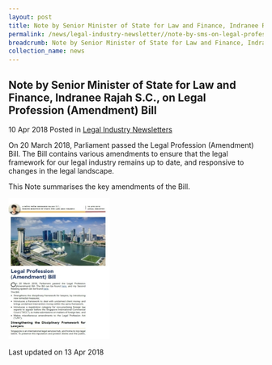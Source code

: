 ```yaml
---
layout: post
title: Note by Senior Minister of State for Law and Finance, Indranee Rajah S.C., on Legal Profession (Amendment) Bill
permalink: /news/legal-industry-newsletter//note-by-sms-on-legal-profession-amendment-bill-2018/
breadcrumb: Note by Senior Minister of State for Law and Finance, Indranee Rajah S.C., on Legal Profession (Amendment) Bill
collection_name: news
---
```


<style>
  .image {width: 200px;}
  .image img {max-width: 100%;}
</style>

Note by Senior Minister of State for Law and Finance, Indranee Rajah S.C., on Legal Profession (Amendment) Bill
---

10 Apr 2018 Posted in [Legal Industry Newsletters](/news/legal-industry-newsletters/)

On 20 March 2018, Parliament passed the Legal Profession (Amendment) Bill. The Bill contains various amendments to ensure that the legal framework for our legal industry remains up to date, and responsive to changes in the legal landscape.

This Note summarises the key amendments of the Bill.

<div class="image">
  <a href="/files/NoteonLegalProfession(Amendment)Bill.pdf/"><img src="/images/1523589478122.jpg/"></a>
</div>

<p class="right-side-updated">Last updated on 13 Apr 2018</p>

